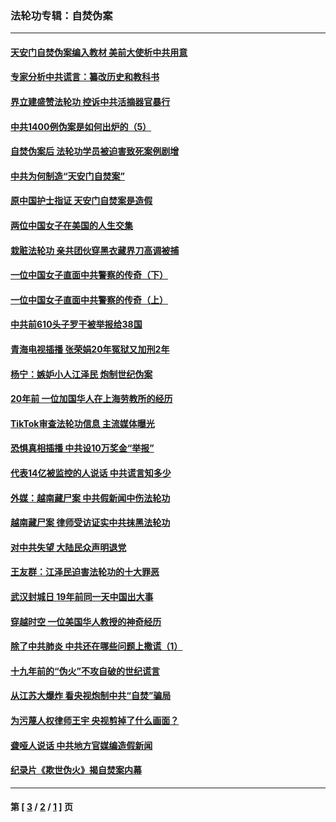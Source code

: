 ### 法轮功专辑：自焚伪案
---
#### [天安门自焚伪案编入教材 美前大使析中共用意](../../pages/nf5562/n13791932.md?09020430) 
#### [专家分析中共谎言：纂改历史和教科书](../../pages/nf5562/n13781542.md?09020430) 
#### [界立建盛赞法轮功 控诉中共活摘器官暴行](../../pages/nf5562/n13781971.md?09020430) 
#### [中共1400例伪案是如何出炉的（5）](../../pages/nf5562/n13226831.md?09020430) 
#### [自焚伪案后 法轮功学员被迫害致死案例剧增](../../pages/nf5562/n13190600.md?09020430) 
#### [中共为何制造“天安门自焚案”](../../pages/nf5562/n13183270.md?09020430) 
#### [原中国护士指证 天安门自焚案是造假](../../pages/nf5562/n13172289.md?09020430) 
#### [两位中国女子在美国的人生交集](../../pages/nf5562/n13156138.md?09020430) 
#### [栽赃法轮功 亲共团伙穿黑衣藏界刀高调被捕](../../pages/nf5562/n13073780.md?09020430) 
#### [一位中国女子直面中共警察的传奇（下）](../../pages/nf5562/n12989706.md?09020430) 
#### [一位中国女子直面中共警察的传奇（上）](../../pages/nf5562/n12985072.md?09020430) 
#### [中共前610头子罗干被举报给38国](../../pages/nf5562/n12975419.md?09020430) 
#### [青海电视插播 张荣娟20年冤狱又加刑2年](../../pages/nf5562/n12738166.md?09020430) 
#### [杨宁：嫉妒小人江泽民 炮制世纪伪案](../../pages/nf5562/n12724108.md?09020430) 
#### [20年前 一位加国华人在上海劳教所的经历](../../pages/nf5562/n12707932.md?09020430) 
#### [TikTok审查法轮功信息 主流媒体曝光](../../pages/nf5562/n12362336.md?09020430) 
#### [恐惧真相插播 中共设10万奖金“举报”](../../pages/nf5562/n12306396.md?09020430) 
#### [代表14亿被监控的人说话 中共谎言知多少](../../pages/nf5562/n12297484.md?09020430) 
#### [外媒：越南藏尸案 中共假新闻中伤法轮功](../../pages/nf5562/n12264411.md?09020430) 
#### [越南藏尸案 律师受访证实中共抹黑法轮功](../../pages/nf5562/n12261878.md?09020430) 
#### [对中共失望 大陆民众声明退党](../../pages/nf5562/n12187315.md?09020430) 
#### [王友群：江泽民迫害法轮功的十大罪恶](../../pages/nf5562/n12169074.md?09020430) 
#### [武汉封城日 19年前同一天中国出大事](../../pages/nf5562/n12150901.md?09020430) 
#### [穿越时空  一位美国华人教授的神奇经历](../../pages/nf5562/n12097460.md?09020430) 
#### [除了中共肺炎 中共还在哪些问题上撒谎（1）](../../pages/nf5562/n11955770.md?09020430) 
#### [十九年前的“伪火”不攻自破的世纪谎言](../../pages/nf5562/n11813238.md?09020430) 
#### [从江苏大爆炸 看央视炮制中共“自焚”骗局](../../pages/nf5562/n11140275.md?09020430) 
#### [为污蔑人权律师王宇 央视剪掉了什么画面？](../../pages/nf5562/n11130142.md?09020430) 
#### [聋哑人说话 中共地方官媒编造假新闻](../../pages/nf5562/n11006067.md?09020430) 
#### [纪录片《欺世伪火》揭自焚案内幕](../../pages/nf5562/n11002664.md?09020430) 

---
#### 第 [ [3](./3.md?09020430) / [2](./2.md?09020430) / [1](./1.md?09020430) ] 页
